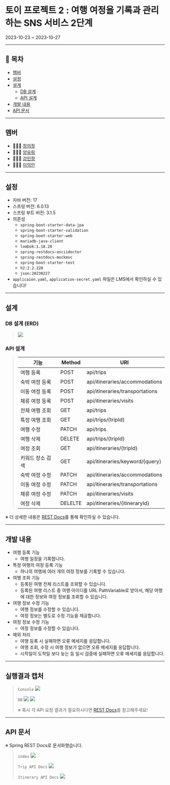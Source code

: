 # 토이 프로젝트 2 : 여행 여정을 기록과 관리하는 SNS 서비스 2단계

2023-10-23 ~ 2023-10-27

---

## 📌 목차

- [멤버](#멤버)
- [설정](#설정)
- [설계](#설계)
    - [DB 설계](#DB-설계)
    - [API 설계](#API-설계)
- [개발 내용](#개발-내용)
- [API 문서](#API-문서)

---

## 멤버

- 👩🏻‍💻 [정의정](https://github.com/JeongUijeong)
- 👩🏻‍💻 [양유림](https://github.com/YurimYang)
- 👩🏻‍💻 [강민정](https://github.com/ypd06021)
- 👩🏻‍💻 [이의인](https://github.com/dldmldlsy)

---

## 설정

- 자바 버전: 17
- 스프링 버전: 6.0.13
- 스프링 부트 버전: 3.1.5
- 의존성
    - `spring-boot-starter-data-jpa`
    - `spring-boot-starter-validation`
    - `spring-boot-starter-web`
    - `mariadb-java-client`
    - `lombok:1.18.28`
    - `spring-restdocs-asciidoctor`
    - `spring-restdocs-mockmvc`
    - `spring-boot-starter-test`
    - `h2:2.2.220`
    - `json:20230227`
- `applicaion.yaml`, `application-secret.yaml` 파일은 LMS에서 확인하실 수 있습니다!

---

## 설계

### DB 설계 (ERD)

> ![](src/main/resources/image/erd.png)

### API 설계

> | 기능        | Method  | URI                             |
> |-----------|---------|---------------------------------|
> | 여행 등록     | POST    | api/trips                       |
> | 숙박 여정 등록  | POST    | api/itineraries/accommodations  |
> | 이동 여정 등록  | POST    | api/itineraries/transportations |
> | 체류 여정 등록  | POST    | api/itineraries/visits          |
> | 전체 여행 조회  | GET     | api/trips                       |
> | 특정 여행 조회  | GET     | api/trips/{tripId}              |
> | 여행 수정     | PATCH   | api/trips                       |
> | 여행 삭제     | DELETE  | api/trips/{tripId}              |
> | 여정 조회     | GET     | api/itineraries/{tripId}        |
> | 키워드 장소 검색 | GET     | api/itineraries/keyword/{query} |                          |
> | 숙박 여정 수정  | PATCH   | api/itineraries/accommodations  |
> | 이동 여정 수정  | PATCH   | api/itineraries/transportations |
> | 체류 여정 수정  | PATCH   | api/itineraries/visits          |
> | 여정 삭제     | DELELTE | api/itineraries/{itineraryId}   |
※ 더 상세한 내용은 [REST Docs](#API-문서)를 통해 확인하실 수 있습니다.

---

## 개발 내용

- 여행 등록 기능
    - 여행 일정을 기록합니다.
- 특정 여행의 여정 등록 기능
    - 하나의 여행에 여러 개의 여정 정보를 기록할 수 있습니다.
- 여행 조회 기능
    - 등록된 여행 전체 리스트를 조회할 수 있습니다.
    - 등록된 여행 리스트 중 여행 아이디를 URL PathVariable로 받아서, 해당 여행에 대한 정보와 여정 정보를 조회할 수 있습니다.
- 여행 정보 수정 기능
    - 여행 정보를 수정할 수 있습니다.
    - 여정 정보는 별도로 수정 기능을 제공합니다.
- 여정 정보 수정 기능
    - 여정 정보를 수정할 수 있습니다.
- 예외 처리
    - 여행 등록 시 실패하면 오류 메세지를 응답합니다.
    - 여행 조회, 수정 시 여행 정보가 없으면 오류 메세지를 응답합니다.
    - 시작일이 도착일 보다 늦는 등 일시 검증에 실패하면 오류 메세지를 응답합니다.

---

## 실행결과 캡처

> `Console`
> ![](src/main/resources/image/console.png)
> 
> `DB`
> ![](src/main/resources/image/db_trip.png)
> ![](src/main/resources/image/db_itinerary.png)
> 
> ※ 혹시 각 API 요청 결과가 필요하시다면 [REST Docs](#API-문서)를 참고해주세요!

---

## API 문서

※ Spring REST Docs로 문서화했습니다.

> `index`
> ![](src/main/resources/image/api_docs_index.png)
> 
> `Trip API Docs`
> ![](src/main/resources/image/api_docs_trip.png)
> 
> `Itinerary API Docs`
> ![](src/main/resources/image/api_docs_itinerary.png)